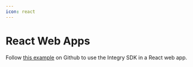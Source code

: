 ```yaml
---
icon: react
---
```


# React Web Apps

Follow [this example](https://github.com/IntegryHQ/functions-react-example/tree/main) on Github to use the Integry SDK in a React web app.
